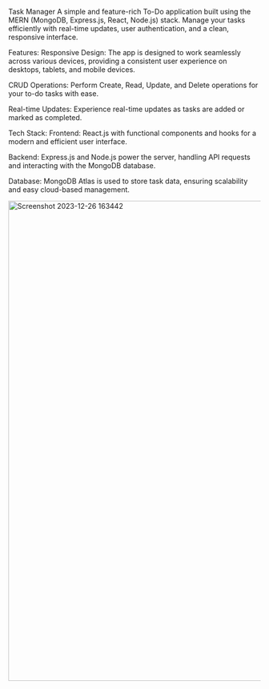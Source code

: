 

Task Manager
A simple and feature-rich To-Do application built using the MERN (MongoDB, Express.js, React, Node.js) stack. 
Manage your tasks efficiently with real-time updates, user authentication, and a clean, responsive interface.

Features:
Responsive Design: The app is designed to work seamlessly across various devices, providing a consistent user experience on desktops, tablets, and mobile devices.

CRUD Operations: Perform Create, Read, Update, and Delete operations for your to-do tasks with ease.

Real-time Updates: Experience real-time updates as tasks are added or marked as completed.


Tech Stack:
Frontend: React.js with functional components and hooks for a modern and efficient user interface.

Backend: Express.js and Node.js power the server, handling API requests and interacting with the MongoDB database.

Database: MongoDB Atlas is used to store task data, ensuring scalability and easy cloud-based management.



<img width="960" alt="Screenshot 2023-12-26 163442" src="https://github.com/ankitadhakad/Task-Manager/assets/93987344/f34517a4-127b-4633-8400-5c16494cc811">


